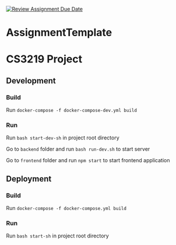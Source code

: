 [![Review Assignment Due Date](https://classroom.github.com/assets/deadline-readme-button-24ddc0f5d75046c5622901739e7c5dd533143b0c8e959d652212380cedb1ea36.svg)](https://classroom.github.com/a/6BOvYMwN)
# AssignmentTemplate
# CS3219 Project
## Development
### Build
Run `docker-compose -f docker-compose-dev.yml build`

### Run
Run `bash start-dev-sh` in project root directory

Go to `backend` folder and run `bash run-dev.sh` to start server

Go to `frontend` folder and run `npm start` to start frontend application
## Deployment

### Build
Run `docker-compose -f docker-compose.yml build`

### Run
Run `bash start-sh` in project root directory
